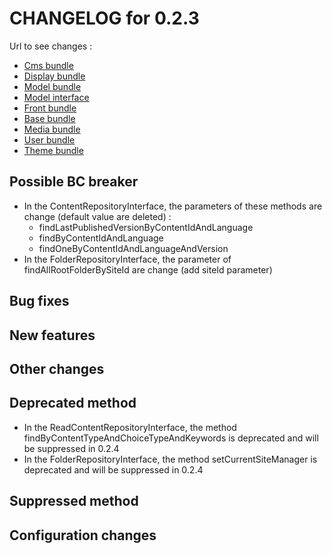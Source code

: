 # CHANGELOG for 0.2.3

Url to see changes : 

 - [Cms bundle](https://github.com/open-orchestra/open-orchestra-cms-bundle/compare/v0.2.2...v0.2.3)
 - [Display bundle](https://github.com/open-orchestra/open-orchestra-display-bundle/compare/v0.2.2...v0.2.3)
 - [Model bundle](https://github.com/open-orchestra/open-orchestra-model-bundle/compare/v0.2.2...v0.2.3)
 - [Model interface](https://github.com/open-orchestra/open-orchestra-model-interface/compare/v0.2.2...v0.2.3)
 - [Front bundle](https://github.com/open-orchestra/open-orchestra-front-bundle/compare/v0.2.2...v0.2.3)
 - [Base bundle](https://github.com/open-orchestra/open-orchestra-base-bundle/compare/v0.2.2...v0.2.3)
 - [Media bundle](https://github.com/open-orchestra/open-orchestra-media-bundle/compare/v0.2.2...v0.2.3)
 - [User bundle](https://github.com/open-orchestra/open-orchestra-user-bundle/compare/v0.2.2...v0.2.3)
 - [Theme bundle](https://github.com/open-orchestra/open-orchestra-theme-bundle/compare/v0.2.2...v0.2.3)

## Possible BC breaker

  - In the ContentRepositoryInterface, the parameters of these methods are change (default value are deleted) :
    - findLastPublishedVersionByContentIdAndLanguage
    - findByContentIdAndLanguage
    - findOneByContentIdAndLanguageAndVersion
  - In the FolderRepositoryInterface, the parameter of findAllRootFolderBySiteId are change (add siteId parameter)

## Bug fixes

## New features

## Other changes

## Deprecated method

 - In the ReadContentRepositoryInterface, the method findByContentTypeAndChoiceTypeAndKeywords is deprecated and will be suppressed in 0.2.4
 - In the FolderRepositoryInterface, the method setCurrentSiteManager is deprecated and will be suppressed in 0.2.4

## Suppressed method

## Configuration changes
